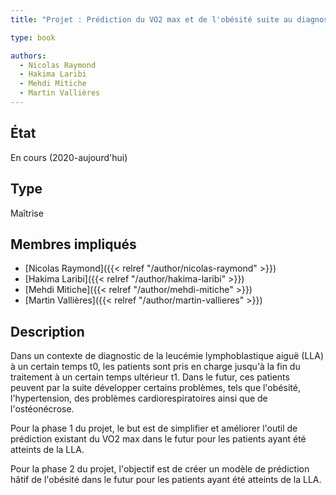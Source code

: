 ```yaml
---
title: "Projet : Prédiction du VO2 max et de l'obésité suite au diagnostic de la leucémie lymphoblastique aiguë"

type: book

authors:
  - Nicolas Raymond
  - Hakima Laribi
  - Mehdi Mitiche
  - Martin Vallières
---
```


## État

En cours (2020-aujourd'hui)

## Type

Maîtrise

## Membres impliqués

- [Nicolas Raymond]({{< relref "/author/nicolas-raymond" >}})
- [Hakima Laribi]({{< relref "/author/hakima-laribi" >}})
- [Mehdi Mitiche]({{< relref "/author/mehdi-mitiche" >}})
- [Martin Vallières]({{< relref "/author/martin-vallieres" >}})

## Description

Dans un contexte de diagnostic de la leucémie lymphoblastique aiguë (LLA) à un certain temps t0, les patients sont pris
en charge jusqu'à la fin du traitement à un certain temps ultérieur t1. Dans le futur, ces patients peuvent par la suite
développer certains problèmes, tels que l'obésité, l'hypertension, des problèmes cardiorespiratoires ainsi que de
l'ostéonécrose.

Pour la phase 1 du projet, le but est de simplifier et améliorer l'outil de prédiction existant du VO2 max dans le futur
pour les patients ayant été atteints de la LLA.

Pour la phase 2 du projet, l'objectif est de créer un modèle de prédiction hâtif de l'obésité dans le futur pour les
patients ayant été atteints de la LLA.
